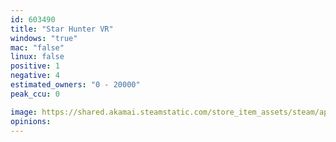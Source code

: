 ```yaml
---
id: 603490
title: "Star Hunter VR"
windows: "true"
mac: "false"
linux: false
positive: 1
negative: 4
estimated_owners: "0 - 20000"
peak_ccu: 0

image: https://shared.akamai.steamstatic.com/store_item_assets/steam/apps/603490/header.jpg?t=1490511173
opinions:
---
```

